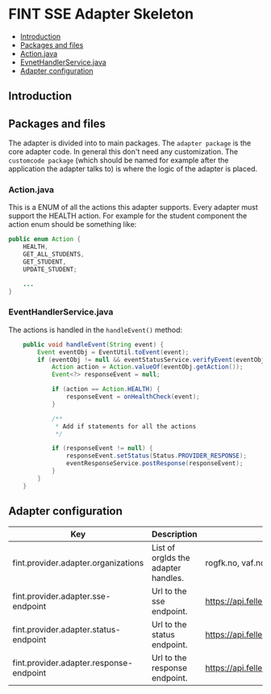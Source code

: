 # FINT SSE Adapter Skeleton

* [Introduction](#introduction)
* [Packages and files](#packages-and-files)
 * [Action.java](#actionjava)
 * [EvnetHandlerService.java](#eventhandlerservicejava)
* [Adapter configuration](#adapter-configuration)


## Introduction

## Packages and files
The adapter is divided into to main packages. The `adapter package` is the core adapter code. In general this don't need
any customization. The `customcode package` (which should be named for example after the application the adapter talks to)
is where the logic of the adapter is placed.

### Action.java
This is a ENUM of all the actions this adapter supports. Every adapter must support the HEALTH action. For example for
the student component the action enum should be something like:

```java
public enum Action {
    HEALTH,
    GET_ALL_STUDENTS,
    GET_STUDENT,
    UPDATE_STUDENT;

    ...
}
```

### EventHandlerService.java
The actions is handled in the `handleEvent()` method:

````java
    public void handleEvent(String event) {
        Event eventObj = EventUtil.toEvent(event);
        if (eventObj != null && eventStatusService.verifyEvent(eventObj).getStatus() == Status.PROVIDER_ACCEPTED) {
            Action action = Action.valueOf(eventObj.getAction());
            Event<?> responseEvent = null;

            if (action == Action.HEALTH) {
                responseEvent = onHealthCheck(event);
            }

            /**
             * Add if statements for all the actions
             */

            if (responseEvent != null) {
                responseEvent.setStatus(Status.PROVIDER_RESPONSE);
                eventResponseService.postResponse(responseEvent);
            }
        }
    }

````

## Adapter configuration
| Key | Description | Example |
|-----|-------------|---------|
| fint.provider.adapter.organizations | List of orgIds the adapter handles. | rogfk.no, vaf.no, ofk.no |
| fint.provider.adapter.sse-endpoint | Url to the sse endpoint. | https://api.felleskomponent.no/arbeidstakere/provider/sse |
| fint.provider.adapter.status-endpoint | Url to the status endpoint. | https://api.felleskomponent.no/arbeidstakere/provider/status |
| fint.provider.adapter.response-endpoint | Url to the response endpoint. | https://api.felleskomponent.no/arbeidstakere/provider/response |

